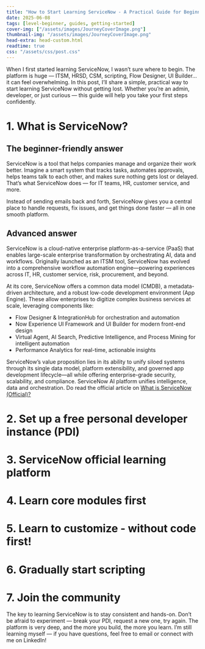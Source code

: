 ```yaml
---
title: "How to Start Learning ServiceNow - A Practical Guide for Beginners"
date: 2025-06-08
tags: [level-beginner, guides, getting-started]
cover-img: ["/assets/images/JourneyCoverImage.png"]
thumbnail-img: "/assets/images/JourneyCoverImage.png"
head-extra: head-custom.html
readtime: true
css: "/assets/css/post.css"
---
```


When I first started learning ServiceNow, I wasn’t sure where to begin. The platform is huge — ITSM, HRSD, CSM, scripting, Flow Designer, UI Builder... it can feel overwhelming.
In this post, I’ll share a simple, practical way to start learning ServiceNow without getting lost. Whether you’re an admin, developer, or just curious — this guide will help you take your first steps confidently.

# 1. What is ServiceNow?
## The beginner-friendly answer
ServiceNow is a tool that helps companies manage and organize their work better. Imagine a smart system that tracks tasks, automates approvals, helps teams talk to each other, and makes sure nothing gets lost or delayed. That’s what ServiceNow does — for IT teams, HR, customer service, and more.

Instead of sending emails back and forth, ServiceNow gives you a central place to handle requests, fix issues, and get things done faster — all in one smooth platform.

## Advanced answer
ServiceNow is a cloud-native enterprise platform-as-a-service (PaaS) that enables large-scale enterprise transformation by orchestrating AI, data and workflows. Originally launched as an ITSM tool, ServiceNow has evolved into a comprehensive workflow automation engine—powering experiences across IT, HR, customer service, risk, procurement, and beyond.

At its core, ServiceNow offers a common data model (CMDB), a metadata-driven architecture, and a robust low-code development environment (App Engine). These allow enterprises to digitize complex business services at scale, leveraging components like:

* Flow Designer & IntegrationHub for orchestration and automation
* Now Experience UI Framework and UI Builder for modern front-end design
* Virtual Agent, AI Search, Predictive Intelligence, and Process Mining for intelligent automation
* Performance Analytics for real-time, actionable insights

ServiceNow’s value proposition lies in its ability to unify siloed systems through its single data model, platform extensibility, and governed app development lifecycle—all while offering enterprise-grade security, scalability, and compliance. ServiceNow AI platform unifies intelligence, data and orchestration. Do read the official article on [What is ServiceNow (Official)?](https://www.servicenow.com/what-is-servicenow.html)

# 2. Set up a free personal developer instance (PDI)
# 3. ServiceNow official learning platform
# 4. Learn core modules first
# 5. Learn to customize - without code first!
# 6. Gradually start scripting
# 7. Join the community


The key to learning ServiceNow is to stay consistent and hands-on. Don’t be afraid to experiment — break your PDI, request a new one, try again. The platform is very deep, and the more you build, the more you learn.
I’m still learning myself — if you have questions, feel free to email or connect with me on LinkedIn!